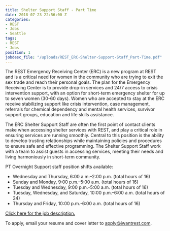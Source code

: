 ```yaml
---
title: Shelter Support Staff - Part Time
date: 2018-07-23 22:56:00 Z
categories:
- REST
- Jobs
- Seattle
tags:
- REST
- Jobs
position: 1
jobdesc_file: "/uploads/REST_ERC-Shelter-Support-Staff_Part-Time.pdf"
---
```


The REST Emergency Receiving Center (ERC) is a new program at REST and is a critical need for women in the community who are trying to exit the sex trade and reach their personal goals. The plan for the Emergency Receiving Center is to provide drop-in services and 24/7 access to crisis intervention support, with an option for short-term emergency shelter for up to seven women (30-60 days). Women who are accepted to stay at the ERC receive stabilizing support like crisis intervention, case management, referrals for chemical dependency and mental health services, survivor support groups, education and life skills assistance. 

The ERC Shelter Support Staff are often the first point of contact clients make when accessing shelter services with REST, and play a critical role in ensuring services are running smoothly. Central to this position is the ability to develop trusting relationships while maintaining policies and procedures to ensure safe and effective programming. The Shelter Support Staff work with a team to assist guests in accessing services, meeting their needs and living harmoniously in short-term community. 

PT Overnight Support staff position shifts available: 
* Wednesday and Thursday, 6:00 a.m.–2:00 p.m. (total hours of 16)
* Sunday and Monday, 9:00 p.m.–5:00 a.m. (total hours of 16)
* Tuesday and Wednesday, 9:00 p.m.–5:00 a.m. (total hours of 16)
* Tuesday, Wednesday, and Saturday, 10:00 p.m.–6:00 a.m. (total hours of 24)
* Thursday and Friday, 10:00 p.m.-6:00 a.m. (total hours of 16)

[Click here for the job description.](/uploads/REST_ERC-Shelter-Support-Staff_Part-Time.pdf)

To apply, email your resume and cover letter to [apply@iwantrest.com](mailto:apply@iwantrest.com).